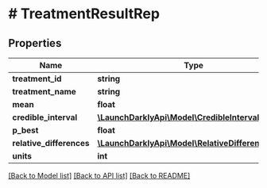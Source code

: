 # # TreatmentResultRep

## Properties

Name | Type | Description | Notes
------------ | ------------- | ------------- | -------------
**treatment_id** | **string** |  | [optional]
**treatment_name** | **string** |  | [optional]
**mean** | **float** |  | [optional]
**credible_interval** | [**\LaunchDarklyApi\Model\CredibleIntervalRep**](CredibleIntervalRep.md) |  | [optional]
**p_best** | **float** |  | [optional]
**relative_differences** | [**\LaunchDarklyApi\Model\RelativeDifferenceRep[]**](RelativeDifferenceRep.md) |  | [optional]
**units** | **int** |  | [optional]

[[Back to Model list]](../../README.md#models) [[Back to API list]](../../README.md#endpoints) [[Back to README]](../../README.md)
